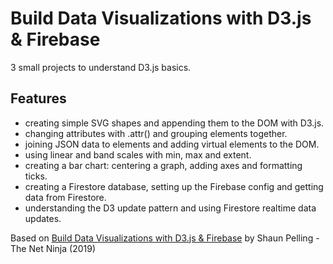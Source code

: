 # Build Data Visualizations with D3.js & Firebase

3 small projects to understand D3.js basics.

## Features

- creating simple SVG shapes and appending them to the DOM with D3.js.
- changing attributes with .attr() and grouping elements together.
- joining JSON data to elements and adding virtual elements to the DOM.
- using linear and band scales with min, max and extent.
- creating a bar chart: centering a graph, adding axes and formatting ticks.
- creating a Firestore database, setting up the Firebase config and getting data from Firestore.
- understanding the D3 update pattern and using Firestore realtime data updates.

Based on [Build Data Visualizations with D3.js & Firebase](https://www.udemy.com/course/build-data-uis-with-d3-firebase/) by Shaun Pelling - The Net Ninja (2019)
